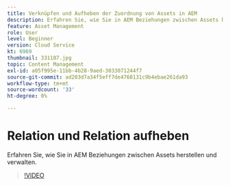 ```yaml
---
title: Verknüpfen und Aufheben der Zuordnung von Assets in AEM
description: Erfahren Sie, wie Sie in AEM Beziehungen zwischen Assets herstellen und verwalten.
feature: Asset Management
role: User
level: Beginner
version: Cloud Service
kt: 6969
thumbnail: 331107.jpg
topic: Content Management
exl-id: a05f995e-11bb-4b28-9aed-3033071244f7
source-git-commit: ad203d7a34f5eff7de4768131c9b4ebae261da93
workflow-type: tm+mt
source-wordcount: '33'
ht-degree: 0%

---
```


# Relation und Relation aufheben

Erfahren Sie, wie Sie in AEM Beziehungen zwischen Assets herstellen und verwalten.

>[!VIDEO](https://video.tv.adobe.com/v/331107/?quality=12&learn=on&hidetitle=true)
